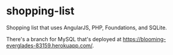 # shopping-list
Shopping list that uses AngularJS, PHP, Foundations, and SQLite.

There's a branch for MySQL that's deployed at https://blooming-everglades-83159.herokuapp.com/.
